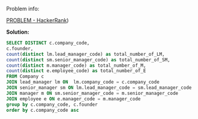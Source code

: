 Problem info:

[PROBLEM - HackerRank](https://www.hackerrank.com/challenges/the-company/))

**Solution:**
````sql
SELECT DISTINCT c.company_code, 
c.founder,
count(distinct lm.lead_manager_code) as total_number_of_LM,
count(distinct sm.senior_manager_code) as total_number_of_SM,
count(distinct m.manager_code) as total_number_of_M,
count(distinct e.employee_code) as total_number_of_E
FROM Company c 
JOIN lead_manager lm ON  lm.company_code = c.company_code
JOIN senior_manager sm ON lm.lead_manager_code = sm.lead_manager_code
JOIN manager m ON sm.senior_manager_code = m.senior_manager_code
JOIN employee e ON e.manager_code = m.manager_code
group by c.company_code, c.founder
order by c.company_code asc
````
